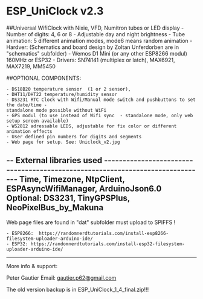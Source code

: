 
# ESP_UniClock v2.3

##Universal WifiClock with Nixie, VFD, Numitron tubes or LED display
	- Number of digits: 4, 6 or 8
	- Adjustable day and night brightness
	- Tube animation: 5 different animation modes, mode6 means random animation
	- Hardver: (Schematics and board design by Zoltan Unferdorben are in "schematics" subfolder)
	- Wemos D1 Mini (or any other ESP8266 modul) 160MHz or ESP32 
	- Drivers: SN74141 (multiplex or latch), MAX6921, MAX7219, MM5450

##OPTIONAL COMPONENTS:

	- DS18B20 temperature sensor  (1 or 2 sensor), 
	- DHT11/DHT22 temperature/humidity sensor
	- DS3231 RTC Clock with Wifi/Manual mode switch and pushbuttons to set the date/time - 
	standalone mode possible without WiFi
	- GPS modul (to use instead of Wifi sync  - standalone mode, only web setup screen available)
	- WS2812 adressable LEDS, adjustable for fix color or different animation effects
	- User defined pin numbers for digits and segments
	- Web page for setup. See: Uniclock_v2.jpg

-- External libraries used ------------------------------------------------------------------------------
Time, Timezone, NtpClient, ESPAsyncWifiManager, ArduinoJson6.0       
Optional: DS3231, TinyGPSPlus, NeoPixelBus_by_Makuna
--------------------------------------------------------------------------------------------------------
Web page files are found in "dat" subfolder must upload to SPIFFS !

	- ESP8266:  https://randomnerdtutorials.com/install-esp8266-filesystem-uploader-arduino-ide/
	- ESP32: https://randomnerdtutorials.com/install-esp32-filesystem-uploader-arduino-ide/
--------------------------------------------------------------------------------------------------------
More info & support:

Peter Gautier
 Email: gautier.p62@gmail.com

The old version backup is in ESP_UniClock_1_4_final.zip!!!